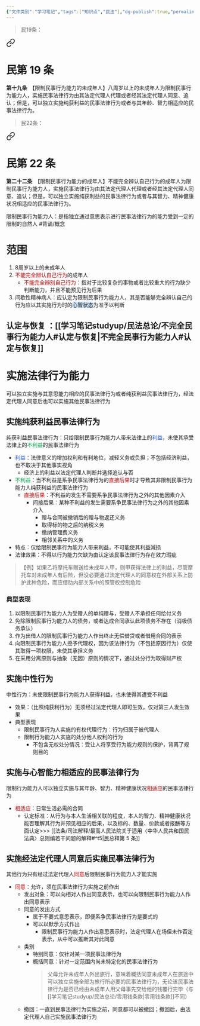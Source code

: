 ```yaml
---
{"文件类别":"学习笔记","tags":["知识点","民法"],"dg-publish":true,"permalink":"/学习笔记studyup/民法总论/限制民事行为能力人/","dgPassFrontmatter":true,"created":"2024-10-27T00:38:04.704+08:00","updated":"2024-10-31T09:07:02.859+08:00"}
---
```


> 民19条：
<div class="transclusion internal-embed is-loaded"><a class="markdown-embed-link" href="////#t19" aria-label="Open link"><svg xmlns="http://www.w3.org/2000/svg" width="24" height="24" viewBox="0 0 24 24" fill="none" stroke="currentColor" stroke-width="2" stroke-linecap="round" stroke-linejoin="round" class="svg-icon lucide-link"><path d="M10 13a5 5 0 0 0 7.54.54l3-3a5 5 0 0 0-7.07-7.07l-1.72 1.71"></path><path d="M14 11a5 5 0 0 0-7.54-.54l-3 3a5 5 0 0 0 7.07 7.07l1.71-1.71"></path></svg></a><div class="markdown-embed">

<div class="markdown-embed-title">

# 民第 19 条

</div>


**第十九条**　【限制民事行为能力的未成年人】八周岁以上的未成年人为限制民事行为能力人，实施民事法律行为由其法定代理人代理或者经其法定代理人同意、追认；但是，可以独立实施纯获利益的民事法律行为或者与其年龄、智力相适应的民事法律行为。 

</div></div>


> 民22条： 
<div class="transclusion internal-embed is-loaded"><a class="markdown-embed-link" href="////#t22" aria-label="Open link"><svg xmlns="http://www.w3.org/2000/svg" width="24" height="24" viewBox="0 0 24 24" fill="none" stroke="currentColor" stroke-width="2" stroke-linecap="round" stroke-linejoin="round" class="svg-icon lucide-link"><path d="M10 13a5 5 0 0 0 7.54.54l3-3a5 5 0 0 0-7.07-7.07l-1.72 1.71"></path><path d="M14 11a5 5 0 0 0-7.54-.54l-3 3a5 5 0 0 0 7.07 7.07l1.71-1.71"></path></svg></a><div class="markdown-embed">

<div class="markdown-embed-title">

# 民第 22 条

</div>


**第二十二条**　【限制民事行为能力的成年人】不能完全辨认自己行为的成年人为限制民事行为能力人，实施民事法律行为由其法定代理人代理或者经其法定代理人同意、追认；但是，可以独立实施纯获利益的民事法律行为或者与其智力、精神健康状况相适应的民事法律行为。 

</div></div>


限制民事行为能力人：是指独立通过意思表示进行民事法律行为的能力受到一定的限制的自然人 #背诵/概念 
# 范围
1. 8周岁以上的未成年人
2. <font color="#c00000">不能完全辨认自己行为</font>的成年人
	- <font color="#c00000">不能完全辨别自己行为</font>：指对于比较复杂的事物或者比较重大的行为缺少判断能力，并且不能预见行为后果
3. 间歇性精神病人：应认定为限制民事行为能力人，其是否能够完全辨认自己的行为应以其实施行为时的<span style="background:rgba(160, 204, 246, 0.55)">心智状态</span>为准予以判断

## 认定与恢复 ：[[学习笔记studyup/民法总论/不完全民事行为能力人#认定与恢复\|不完全民事行为能力人#认定与恢复]]
# 实施法律行为能力
可以独立实施与其意思能力相应的民事法律行为或者纯获利益民事法律行为，经法定代理人同意后也可以实施其他民事法律行为
## 实施纯获利益民事法律行为
纯获利益民事法律行为：只给限制民事行为能力人带来法律上的<font color="#245bdb">利益</font>，未使其承受法律上的<font color="#00b050">不利益</font>的民事法律行为
- <font color="#245bdb">利益</font>：法律意义的增加权利和有利地位，减轻义务或负担；不包括经济利益，也不取决于其他事实视角
	- 经济上的利益以法定代理人判断并选择追认与否
- <font color="#00b050">不利益</font>：当不利益是系争民事法律行为的<font color="#c00000">直接后果</font>时才导致其非限制民事行为能力人纯获利益的民事法律行为
	- <font color="#c00000">直接后果</font>：不利益的发生不需要系争民事法律行为之外的其他因素介入
		- 间接后果：某种不利益的发生需要系争民事法律行为之外的其他因素介入
			- 赠与合同被撤销后的赠与物返还义务
			- 取得标的物之后的纳税义务
			- 缴纳管理费义务
			- 相邻关系中的义务
- 特点：仅给限制民事行为能力人带来利益，不可能使其利益減损
- 法律效果：不得以行为能力欠缺为由认定该民事法律行为存在效力瑕疵

>【例】如果乙将摩托车赠送给未成年人甲，则甲获得法律上的利益，尽管摩托车对未成年人有后险，但没必要通过法定代理人的同意权在外部关系上防护此种危险，而应借助内部关系中的照管权控制危险
### 典型表现
1. 以限制民事行为能力人为受赠人的单纯赠与，受赠人不承担任何给付义务
2. 免除限制民事行为能力人的债务，或者达成合同承认此项债务不存在（消极债务承认）
3. 作为出借人的限制民事行为能力人作出终止无偿借贷或者借用合同的表示
4. 向限制民事行为能力人授予代理权，因为该法律行为（不包括原因行为）仅使其取得一项权限，未使其承担义务
5. 在采用分离原则与抽象（无因）原则的情况下，通过处分行为取得财产权
## 实施中性行为
中性行为：未使限制民事行为能力人获得利益，也未使得其遭受不利益
- 效果：（比照纯获利行为）无须经过法定代理人即可生效，仅对第三人发生效果
- 典型表现
	- 限制民事行为人实施的有权代理行为：行为归属于被代理人
	- 限制行为能力人实施的处分他人权利的行为
		- 不包含无权处分情况：受让人将享受行为能力规则的保护，背离了规则目的
## 实施与心智能力相适应的民事法律行为
限制行为能力人可以独立实施与其年龄、智力、精神健康状况<font color="#c00000">相适应</font>的民事法律行为
- <font color="#c00000">相适应</font>：日常生活必需的合同
	- 认定标准：从行为与本人生活相关联的程度，本人的智力、精神健康状况能否理解其行为并预见相应的后果，以及标的、数量、价款或者报酬等方面认定>>> [[法条/司法解释/最高人民法院关于适用〈中华人民共和国民法典〉总则编若干问题的解释#^t5\|民总释第 5 条]]
## 实施经法定代理人同意后实施民事法律行为
其他行为只有经过法定代理人<font color="#c00000">同意</font>后限制民事行为能力人才能实施
- <font color="#c00000">同意</font>：允许，须在民事法律行为实施之前作出
	- 发出对象：可以向相对人作出同意表示，也可以向限制民事行为能力人作出同意表示
	- 同意的发出方式
		- 属于不要式意思表示，即便系争民事法律行为是要式的
		- 可以以默示方式作出
			- 限制民事行为能力人作出意思表示时，法定代理人在场但未作否定表示，从中可以推断其对此同意
	- 类别
		- 特别同意：仅针对某一项民事法律行为
		- 概括同意：针对一定范围内尚未特定化的民事法律行为
			>父母允许未成年人外出旅行，意味着概括同意未成年人在旅途中可以独立实施全部为旅行所必要的民事法律行为，无论该民事法律行为是否已经由未成年人用父母事先交给他的钱覆行完毕（与[[学习笔记studyup/民法总论/零用钱条款\|零用钱条款]]不同）
	- 撤回：一直到民事法律行为实施之前，同意都可以被撤回；撤回后，由法定代理人自己实施民事法律行为